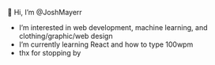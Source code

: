👋 Hi, I’m @JoshMayerr
- I’m interested in web development, machine learning, and clothing/graphic/web design
- I’m currently learning React and how to type 100wpm
- thx for stopping by

<!---
JoshMayerr/JoshMayerr is a ✨ special ✨ repository because its `README.md` (this file) appears on your GitHub profile.
You can click the Preview link to take a look at your changes.
--->
